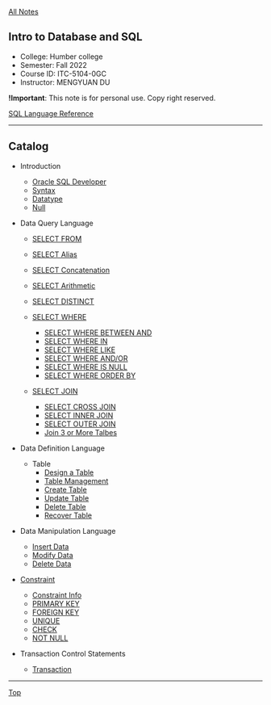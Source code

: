 [All Notes](../index.md)

## Intro to Database and SQL

- College: Humber college
- Semester: Fall 2022
- Course ID: ITC-5104-0GC
- Instructor: MENGYUAN DU

**!Important**: This note is for personal use. Copy right reserved.

[SQL Language Reference](https://docs.oracle.com/en/database/oracle/oracle-database/19/sqlrf/Types-of-SQL-Statements.html)

---

## Catalog

- Introduction

  - [Oracle SQL Developer](./introduction/oracle_sql_developer.md)
  - [Syntax](./introduction/syntax.md)
  - [Datatype](./introduction/datatype.md)
  - [Null](./introduction/null.md)

- Data Query Language

  - [SELECT FROM](./DQL/select_from.md)
  - [SELECT Alias](./DQL/select_alias.md)
  - [SELECT Concatenation](./DQL/select_concatenation.md)
  - [SELECT Arithmetic](./DQL/select_arithmetic.md)
  - [SELECT DISTINCT](./DQL/select_distinct.md)
  - [SELECT WHERE](./DQL/select_where/select_where.md)

    - [SELECT WHERE BETWEEN AND](./DQL/select_where/select_where_between_and.md)
    - [SELECT WHERE IN](./DQL/select_where/select_where_in.md)
    - [SELECT WHERE LIKE](./DQL/select_where/select_where_like.md)
    - [SELECT WHERE AND/OR](./DQL/select_where/select_logical_operator.md)
    - [SELECT WHERE IS NULL](./DQL/select_where/select_where_is_null.md)
    - [SELECT WHERE ORDER BY](./DQL/select_where/select_where_order_by.md)

  - [SELECT JOIN](./DQL/select_join/select_join.md)
    - [SELECT CROSS JOIN](./DQL/select_join/select_cross_join.md)
    - [SELECT INNER JOIN](./DQL/select_join/select_inner_join.md)
    - [SELECT OUTER JOIN](./DQL/select_join/select_outer_join.md)
    - [Join 3 or More Talbes](./DQL/select_join/select_join_more.md)

- Data Definition Language

  - Table
    - [Design a Table](./table/table_design.md)
    - [Table Management](./table/table_mgnt.md)
    - [Create Table](./table/create_table.md)
    - [Update Table](./table/modify_table.md)
    - [Delete Table](./table/delete_table.md)
    - [Recover Table](./table/recover_table.md)

- Data Manipulation Language

  - [Insert Data](./DML/insert_row.md)
  - [Modify Data](./DML/modify_row.md)
  - [Delete Data](./DML/delete_row.md)

- [Constraint](./constraint/constriant.md)

  - [Constraint Info](./constraint/constraint_info.md)
  - [PRIMARY KEY](./constraint/constraint_primary_key.md)
  - [FOREIGN KEY](./constraint/constraint_foreign_key.md)
  - [UNIQUE](./constraint/constraint_unique.md)
  - [CHECK](./constraint/constraint_check.md)
  - [NOT NULL](./constraint/constraint_not_null.md)

- Transaction Control Statements
  - [Transaction](./TCS/transaction.md)

---

[Top](#catalog)
